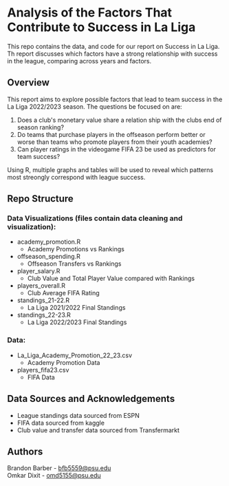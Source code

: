 # Analysis of the Factors That Contribute to Success in La Liga

This repo contains the data, and code for our report on Success in La Liga. Th report discusses which factors have a strong relationship with success in the league, comparing across years and factors. 
## Overview

This report aims to explore possible factors that lead to team success in the La Liga 2022/2023 season. The questions be focused on are:

1. Does a club's monetary value share a relation ship with the clubs end of season ranking?
2. Do teams that purchase players in the offseason perform better or worse than teams who promote players from their youth academies?
3. Can player ratings in the videogame FIFA 23 be used as predictors for team success?

Using R, multiple graphs and tables will be used to reveal which patterns most streongly correspond with league success.


## Repo Structure

### Data Visualizations (files contain data cleaning and visualization):
 - academy_promotion.R
    - Academy Promotions vs Rankings 
 - offseason_spending.R
    - Offseason Transfers vs Rankings
 - player_salary.R
    - Club Value and Total Player Value compared with Rankings
 - players_overall.R
    - Club Average FIFA Rating
 - standings_21-22.R
    - La Liga 2021/2022 Final Standings
 - standings_22-23.R
    - La Liga 2022/2023 Final Standings
      
### Data:
- La_Liga_Academy_Promotion_22_23.csv
   - Academy Promotion Data
- players_fifa23.csv
   - FIFA Data

## Data Sources and Acknowledgements
- League standings data sourced from ESPN
- FIFA data sourced from kaggle
- Club value and transfer data sourced from Transfermarkt

## Authors

Brandon Barber - <bfb5559@psu.edu>\
Omkar Dixit - <omd5155@psu.edu>
